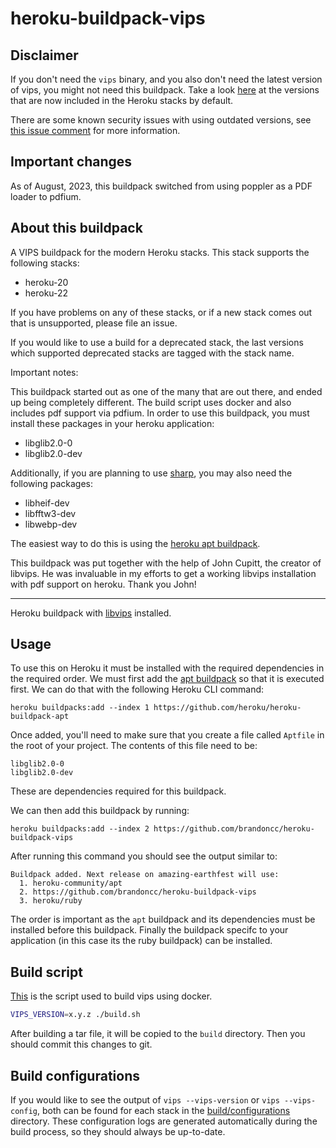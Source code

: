 heroku-buildpack-vips
=====================

## Disclaimer

If you don't need the `vips` binary, and you also don't need the latest version of vips, you might not need this
buildpack. Take a look [here](https://devcenter.heroku.com/articles/stack-packages) at the versions that are now
included in the Heroku stacks by default.

There are some known security issues with using outdated versions, see [this issue
comment](https://github.com/brandoncc/heroku-buildpack-vips/issues/36#issuecomment-1644417628) for more information.

## Important changes

As of August, 2023, this buildpack switched from using poppler as a PDF loader to pdfium.

## About this buildpack

A VIPS buildpack for the modern Heroku stacks. This stack supports the following
stacks:

- heroku-20
- heroku-22

If you have problems on any of these stacks, or if a new stack comes out that is
unsupported, please file an issue.

If you would like to use a build for a deprecated stack, the last versions which supported deprecated stacks
are tagged with the stack name.

Important notes:

This buildpack started out as one of the many that are out there, and ended up
being completely different. The build script uses docker and also includes pdf
support via pdfium. In order to use this buildpack, you must install these packages in your heroku application:

- libglib2.0-0
- libglib2.0-dev

Additionally, if you are planning to use [sharp](https://github.com/lovell/sharp), you may also need the following packages:
- libheif-dev
- libfftw3-dev
- libwebp-dev

The easiest way to do this is using the [heroku apt buildpack](https://github.com/heroku/heroku-buildpack-apt).

This buildpack was put together with the help of John Cupitt, the creator of
libvips. He was invaluable in my efforts to get a working libvips installation
with pdf support on heroku. Thank you John!

---

Heroku buildpack with [libvips](https://github.com/libvips/libvips) installed.


## Usage

To use this on Heroku it must be installed with the required dependencies in the required order. We must first add the
[apt buildpack](https://elements.heroku.com/buildpacks/heroku/heroku-buildpack-apt) so that it is executed first. We can
do that with the following Heroku CLI command:

```
heroku buildpacks:add --index 1 https://github.com/heroku/heroku-buildpack-apt
```

Once added, you'll need to make sure that you create a file called `Aptfile` in the root of your project. The contents of this file need to be:

```
libglib2.0-0
libglib2.0-dev
```

These are dependencies required for this buildpack.

We can then add this buildpack by running:

```
heroku buildpacks:add --index 2 https://github.com/brandoncc/heroku-buildpack-vips
```

After running this command you should see the output similar to:

```
Buildpack added. Next release on amazing-earthfest will use:
  1. heroku-community/apt
  2. https://github.com/brandoncc/heroku-buildpack-vips
  3. heroku/ruby
```

The order is important as the `apt` buildpack and its dependencies must be installed before this buildpack. Finally the
buildpack specifc to your application (in this case its the ruby buildpack) can be installed.

## Build script

[This](./build.sh) is the script used to build vips using docker.

```sh
VIPS_VERSION=x.y.z ./build.sh
```

After building a tar file, it will be copied to the `build` directory. Then you should commit this changes to git.

## Build configurations

If you would like to see the output of `vips --vips-version` or `vips --vips-config`, both can be found for each stack
in the [build/configurations](build/configurations) directory. These configuration logs are generated automatically
during the build process, so they should always be up-to-date.
